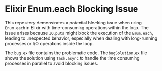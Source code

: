 # Elixir Enum.each Blocking Issue

This repository demonstrates a potential blocking issue when using `Enum.each` in Elixir with time-consuming operations within the loop. The issue arises because `IO.puts` might block the execution of the `Enum.each`, leading to unexpected behavior, especially when dealing with long-running processes or I/O operations inside the loop.

The `bug.ex` file contains the problematic code.  The `bugSolution.ex` file shows the solution using `Task.async` to handle the time consuming processes in parallel to avoid blocking issues.